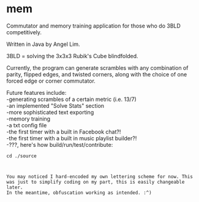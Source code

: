 mem
===

Commutator and memory training application for those who do 3BLD competitively. 

Written in Java by Angel Lim.

3BLD = solving the 3x3x3 Rubik's Cube blindfolded.

Currently, the program can generate scrambles with any combination of parity, flipped edges, and twisted corners, along with the choice of one forced edge or corner commutator.

Future features include:<br>
-generating scrambles of a certain metric (i.e. 13/7)<br>
-an implemented "Solve Stats" section<br>
-more sophisticated text exporting<br>
-memory training<br>
-a txt config file<br>
-the first timer with a built in Facebook chat?!<br>
-the first timer with a built in music playlist builder?!<br>
-???, here's how build/run/test/contribute:<br>

<code>cd ./source


You may noticed I hard-encoded my own lettering scheme for now.
This was just to simplify coding on my part, this is easily changeable later.
In the meantime, obfuscation working as intended. :^)

